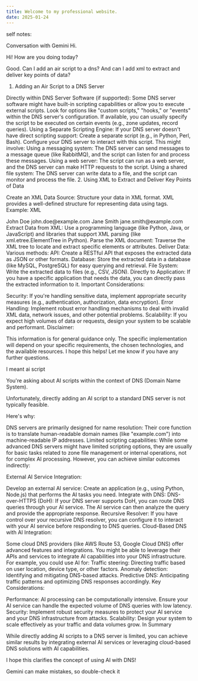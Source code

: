 ```yaml
---
title: Welcome to my professional website. 
date: 2025-01-24
---
```

self notes:

Conversation with Gemini
Hi.


Hi! How are you doing today?





Good. Can I add an air script to a dns? And can I add xml to extract and deliver key points of data?


1. Adding an Air Script to a DNS Server

Directly within DNS Server Software (if supported):
Some DNS server software might have built-in scripting capabilities or allow you to execute external scripts.
Look for options like "custom scripts," "hooks," or "events" within the DNS server's configuration.
If available, you can usually specify the script to be executed on certain events (e.g., zone updates, record queries).
Using a Separate Scripting Engine:
If your DNS server doesn't have direct scripting support:
Create a separate script (e.g., in Python, Perl, Bash).
Configure your DNS server to interact with this script. This might involve:
Using a messaging system: The DNS server can send messages to a message queue (like RabbitMQ), and the script can listen for and process these messages.
Using a web server: The script can run as a web server, and the DNS server can make HTTP requests to the script.
Using a shared file system: The DNS server can write data to a file, and the script can monitor and process the file.
2. Using XML to Extract and Deliver Key Points of Data

Create an XML Data Source:
Structure your data in XML format. XML provides a well-defined structure for representing data using tags.   
Example:
XML

<users>
  <user id="1">
    <name>John Doe</name>
    <email>john.doe@example.com</email>
  </user>
  <user id="2">
    <name>Jane Smith</name>
    <email>jane.smith@example.com</email>
  </user>
</users>
Extract Data from XML:
Use a programming language (like Python, Java, or JavaScript) and libraries that support XML parsing (like xml.etree.ElementTree in Python).
Parse the XML document: Traverse the XML tree to locate and extract specific elements or attributes.
Deliver Data:
Various methods:
API: Create a RESTful API that exposes the extracted data as JSON or other formats.
Database: Store the extracted data in a database (like MySQL, PostgreSQL) for easy querying and retrieval.
File System: Write the extracted data to files (e.g., CSV, JSON).
Directly to Application: If you have a specific application that needs the data, you can directly pass the extracted information to it.
Important Considerations:

Security: If you're handling sensitive data, implement appropriate security measures (e.g., authentication, authorization, data encryption).
Error Handling: Implement robust error handling mechanisms to deal with invalid XML data, network issues, and other potential problems.
Scalability: If you expect high volumes of data or requests, design your system to be scalable and performant.
Disclaimer:

This information is for general guidance only.
The specific implementation will depend on your specific requirements, the chosen technologies, and the available resources.
I hope this helps! Let me know if you have any further questions.






I meant ai script


You're asking about AI scripts within the context of DNS (Domain Name System).

Unfortunately, directly adding an AI script to a standard DNS server is not typically feasible.

Here's why:

DNS servers are primarily designed for name resolution: Their core function is to translate human-readable domain names (like "example.com") into machine-readable IP addresses.
Limited scripting capabilities: While some advanced DNS servers might have limited scripting options, they are usually for basic tasks related to zone file management or internal operations, not for complex AI processing.
However, you can achieve similar outcomes indirectly:

External AI Service Integration:

Develop an external AI service: Create an application (e.g., using Python, Node.js) that performs the AI tasks you need.
Integrate with DNS:
DNS-over-HTTPS (DoH): If your DNS server supports DoH, you can route DNS queries through your AI service. The AI service can then analyze the query and provide the appropriate response.
Recursive Resolver: If you have control over your recursive DNS resolver, you can configure it to interact with your AI service before responding to DNS queries.
Cloud-Based DNS with AI Integration:

Some cloud DNS providers (like AWS Route 53, Google Cloud DNS) offer advanced features and integrations.
You might be able to leverage their APIs and services to integrate AI capabilities into your DNS infrastructure. For example, you could use AI for:
Traffic steering: Directing traffic based on user location, device type, or other factors.
Anomaly detection: Identifying and mitigating DNS-based attacks.
Predictive DNS: Anticipating traffic patterns and optimizing DNS responses accordingly.
Key Considerations:

Performance: AI processing can be computationally intensive. Ensure your AI service can handle the expected volume of DNS queries with low latency.
Security: Implement robust security measures to protect your AI service and your DNS infrastructure from attacks.
Scalability: Design your system to scale effectively as your traffic and data volumes grow.
In Summary

While directly adding AI scripts to a DNS server is limited, you can achieve similar results by integrating external AI services or leveraging cloud-based DNS solutions with AI capabilities.

I hope this clarifies the concept of using AI with DNS!











Gemini can make mistakes, so double-check it


